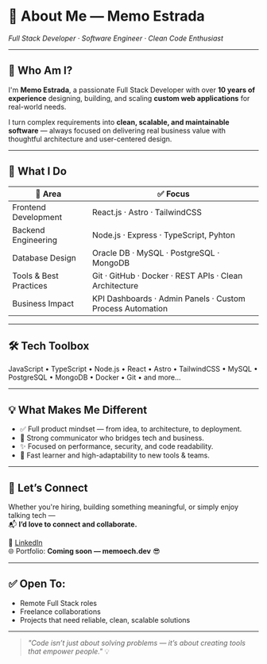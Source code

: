 # 💼 About Me — Memo Estrada  
*Full Stack Developer · Software Engineer · Clean Code Enthusiast*

---

## 👋 Who Am I?

I'm **Memo Estrada**, a passionate Full Stack Developer with over **10 years of experience** designing, building, and scaling **custom web applications** for real-world needs.

I turn complex requirements into **clean, scalable, and maintainable software** — always focused on delivering real business value with thoughtful architecture and user-centered design.

---

## 🚀 What I Do

| 🧩 Area               | ✅ Focus                                                         |
|-----------------------|------------------------------------------------------------------|
| Frontend Development  | React.js · Astro · TailwindCSS                                   |
| Backend Engineering   | Node.js · Express · TypeScript, Pyhton                           |
| Database Design       | Oracle DB · MySQL · PostgreSQL · MongoDB                         |
| Tools & Best Practices| Git · GitHub · Docker · REST APIs · Clean Architecture           |
| Business Impact       | KPI Dashboards · Admin Panels · Custom Process Automation        |

---

## 🛠️ Tech Toolbox


JavaScript • TypeScript • Node.js • React • Astro • TailwindCSS • MySQL • PostgreSQL • MongoDB • Docker • Git • and more...

---

## 💡 What Makes Me Different

- ✅ Full product mindset — from idea, to architecture, to deployment.
- 💬 Strong communicator who bridges tech and business.
- ✨ Focused on performance, security, and code readability.
- 🚀 Fast learner and high-adaptability to new tools & teams.

---

## 🤝 Let’s Connect

Whether you're hiring, building something meaningful, or simply enjoy talking tech —  
📬 **I’d love to connect and collaborate.**


🔗 [LinkedIn](https://www.linkedin.com/in/memoech)  
🌐 Portfolio: **Coming soon — memoech.dev** 😎

---

## ✅ Open To:

- Remote Full Stack roles  
- Freelance collaborations  
- Projects that need reliable, clean, scalable solutions

---

> _"Code isn’t just about solving problems — it’s about creating tools that empower people."_ 💡
